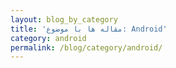 ```yaml
---
layout: blog_by_category
title: 'مقاله ها با موضوع: Android'
category: android
permalink: /blog/category/android/
---
```

